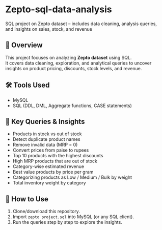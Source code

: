 # Zepto-sql-data-analysis
SQL project on Zepto dataset – includes data cleaning, analysis queries, and insights on sales, stock, and revenue
## 📌 Overview
This project focuses on analyzing **Zepto dataset** using SQL.  
It covers data cleaning, exploration, and analytical queries to uncover insights on product pricing, discounts, stock levels, and revenue.

## 🛠 Tools Used
- MySQL
- SQL (DDL, DML, Aggregate functions, CASE statements)

## 🔑 Key Queries & Insights
- Products in stock vs out of stock  
- Detect duplicate product names  
- Remove invalid data (MRP = 0)  
- Convert prices from paise to rupees  
- Top 10 products with the highest discounts  
- High MRP products that are out of stock  
- Category-wise estimated revenue  
- Best value products by price per gram  
- Categorizing products as Low / Medium / Bulk by weight  
- Total inventory weight by category  

## 🚀 How to Use
1. Clone/download this repository.  
2. Import `zepto project.sql` into MySQL (or any SQL client).  
3. Run the queries step by step to explore the insights.
